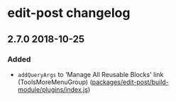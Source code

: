 # edit-post changelog

## 2.7.0 2018-10-25

### Added

- `addQueryArgs` to 'Manage All Reusable Blocks' link (ToolsMoreMenuGroup) ([packages/edit-post/build-module/plugins/index.js](https://github.com/front/gutenberg-js/blob/v2.7.0/src/js/gutenberg-overrides/packages/edit-post/build-module/plugins/index.js))
